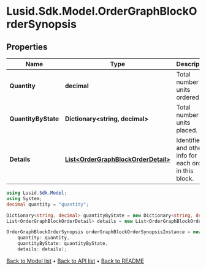 # Lusid.Sdk.Model.OrderGraphBlockOrderSynopsis

## Properties

Name | Type | Description | Notes
------------ | ------------- | ------------- | -------------
**Quantity** | **decimal** | Total number of units ordered. | 
**QuantityByState** | **Dictionary&lt;string, decimal&gt;** | Total number of units placed. | [optional] 
**Details** | [**List&lt;OrderGraphBlockOrderDetail&gt;**](OrderGraphBlockOrderDetail.md) | Identifiers and other info for each order in this block. | 

```csharp
using Lusid.Sdk.Model;
using System;
decimal quantity = "quantity";

Dictionary<string, decimal> quantityByState = new Dictionary<string, decimal>();
List<OrderGraphBlockOrderDetail> details = new List<OrderGraphBlockOrderDetail>();

OrderGraphBlockOrderSynopsis orderGraphBlockOrderSynopsisInstance = new OrderGraphBlockOrderSynopsis(
    quantity: quantity,
    quantityByState: quantityByState,
    details: details);
```

[Back to Model list](../README.md#documentation-for-models) &#8226; [Back to API list](../README.md#documentation-for-api-endpoints) &#8226; [Back to README](../README.md)
